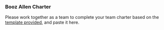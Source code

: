 ### Booz Allen Charter

Please work together as a team to complete your team charter based on the [template provided](https://github.com/department-of-veterans-affairs/va.gov-team/blob/master/platform/product-management/team-charter-template.md), and paste it here. 
